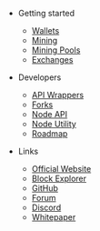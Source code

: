 - Getting started

  - [Wallets](wallets.md)
  - [Mining](mining.md)
  - [Mining Pools](mining-pools.md)
  - [Exchanges](exchanges.md)
  
- Developers

  - [API Wrappers](api-wrappers.md)
  - [Forks](forks.md)
  - [Node API](node-api.md)
  - [Node Utility](node-utility.md)
  - [Roadmap](roadmap.md)

- Links
  - [Official Website](https://arionum.com)
  - [Block Explorer](https://arionum.info)
  - [GitHub](https://github.com/arionum)
  - [Forum](https://forum.arionum.com)
  - [Discord](https://discordapp.com/invite/ZkrFqt4)
  - [Whitepaper](https://arionum.com/wp.pdf)
